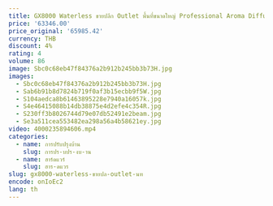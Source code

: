 ```yaml
---
title: GX8000 Waterless ขายปลีก Outlet พื้นที่ขนาดใหญ่ Professional Aroma Diffuser กลิ่นระบบ LCD Touch Screen Display Kiosk
price: '63346.00'
price_original: '65985.42'
currency: THB
discount: 4%
rating: 4
volume: 86
image: Sbc0c68eb47f84376a2b912b245bb3b73H.jpg
images:
  - Sbc0c68eb47f84376a2b912b245bb3b73H.jpg
  - Sab6b91b8d7824b719f0af3b15ecbb9f5W.jpg
  - S104aedca8b61463895228e7940a16057k.jpg
  - S4e46415088b14db38875e4d2efe4c354R.jpg
  - S230ff3b8026744d79e07db52491e2beam.jpg
  - Se3a511cea553482ea298a56a4b58621ey.jpg
video: 4000235894606.mp4
categories:
  - name: การปรับปรุงบ้าน
    slug: การปร-บปร-งบ-าน
  - name: ฮาร์ดแวร์
    slug: ฮาร-ดแวร
slug: gx8000-waterless-ขายปล-outlet-นท
encode: onIoEc2
lang: th
---
```

  